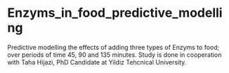 # Enzyms_in_food_predictive_modelling
Predictive modelling the effects of adding three types of Enzyms to food; over periods of time 45, 90 and 135 minutes.
Study is done in cooperation with Taha Hijazi, PhD Candidate at Yildiz Tehcnical University.
